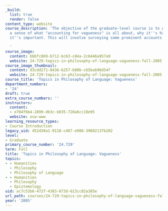 ```yaml
---
_build:
  list: true
  render: false
content_type: website
course_description: 'The objective of the graduate-level course is to give people
  a sense of what "accounting for vagueness" is all about, why it''s hard, and why
  it''s important. This will involve surveying some prominent accounts of vagueness.

  '
course_image:
  content: bbbfc869-b712-bc63-c84a-2c6446a957a9
  website: 24-729-topics-in-philosophy-of-language-vagueness-fall-2005
course_image_thumbnail:
  content: d3cdd271-8436-6257-b80b-c65bab96d54f
  website: 24-729-topics-in-philosophy-of-language-vagueness-fall-2005
course_title: 'Topics in Philosophy of Language: Vagueness'
department_numbers:
- '24'
draft: true
extra_course_numbers: ''
instructors:
  content:
  - e704f6b4-2899-db3c-b835-728a6cc18e95
  website: ocw-www
learning_resource_types:
- Course Introduction
legacy_uid: 452d38a1-9118-c467-e986-39682137b202
level:
- Graduate
primary_course_number: '24.729'
term: Fall
title: 'Topics in Philosophy of Language: Vagueness'
topics:
- - Humanities
  - Philosophy
  - Philosophy of Language
- - Humanities
  - Philosophy
  - Epistemology
uid: ac7c53b6-472f-4383-873d-613cc82a385e
url_path: courses/24-729-topics-in-philosophy-of-language-vagueness-fall-2005
year: '2005'
---
```

